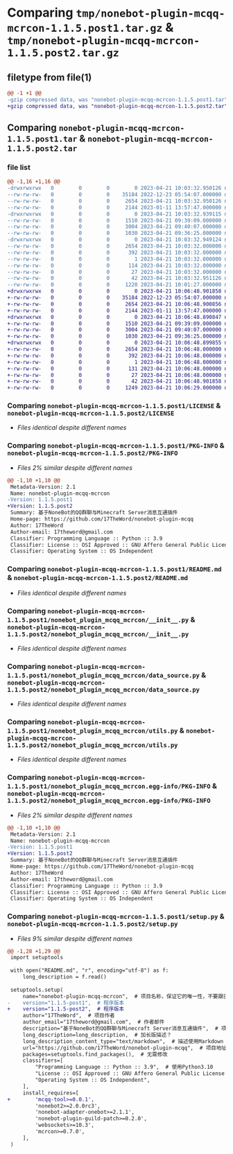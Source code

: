 # Comparing `tmp/nonebot-plugin-mcqq-mcrcon-1.1.5.post1.tar.gz` & `tmp/nonebot-plugin-mcqq-mcrcon-1.1.5.post2.tar.gz`

## filetype from file(1)

```diff
@@ -1 +1 @@
-gzip compressed data, was "nonebot-plugin-mcqq-mcrcon-1.1.5.post1.tar", last modified: Fri Apr 21 10:03:32 2023, max compression
+gzip compressed data, was "nonebot-plugin-mcqq-mcrcon-1.1.5.post2.tar", last modified: Fri Apr 21 10:06:48 2023, max compression
```

## Comparing `nonebot-plugin-mcqq-mcrcon-1.1.5.post1.tar` & `nonebot-plugin-mcqq-mcrcon-1.1.5.post2.tar`

### file list

```diff
@@ -1,16 +1,16 @@
-drwxrwxrwx   0        0        0        0 2023-04-21 10:03:32.950126 nonebot-plugin-mcqq-mcrcon-1.1.5.post1/
--rw-rw-rw-   0        0        0    35184 2022-12-23 05:54:07.000000 nonebot-plugin-mcqq-mcrcon-1.1.5.post1/LICENSE
--rw-rw-rw-   0        0        0     2654 2023-04-21 10:03:32.950126 nonebot-plugin-mcqq-mcrcon-1.1.5.post1/PKG-INFO
--rw-rw-rw-   0        0        0     2144 2023-01-11 13:57:47.000000 nonebot-plugin-mcqq-mcrcon-1.1.5.post1/README.md
-drwxrwxrwx   0        0        0        0 2023-04-21 10:03:32.939115 nonebot-plugin-mcqq-mcrcon-1.1.5.post1/nonebot_plugin_mcqq_mcrcon/
--rw-rw-rw-   0        0        0     1510 2023-04-21 09:39:09.000000 nonebot-plugin-mcqq-mcrcon-1.1.5.post1/nonebot_plugin_mcqq_mcrcon/__init__.py
--rw-rw-rw-   0        0        0     3004 2023-04-21 09:40:07.000000 nonebot-plugin-mcqq-mcrcon-1.1.5.post1/nonebot_plugin_mcqq_mcrcon/data_source.py
--rw-rw-rw-   0        0        0     1030 2023-04-21 09:36:25.000000 nonebot-plugin-mcqq-mcrcon-1.1.5.post1/nonebot_plugin_mcqq_mcrcon/utils.py
-drwxrwxrwx   0        0        0        0 2023-04-21 10:03:32.949124 nonebot-plugin-mcqq-mcrcon-1.1.5.post1/nonebot_plugin_mcqq_mcrcon.egg-info/
--rw-rw-rw-   0        0        0     2654 2023-04-21 10:03:32.000000 nonebot-plugin-mcqq-mcrcon-1.1.5.post1/nonebot_plugin_mcqq_mcrcon.egg-info/PKG-INFO
--rw-rw-rw-   0        0        0      392 2023-04-21 10:03:32.000000 nonebot-plugin-mcqq-mcrcon-1.1.5.post1/nonebot_plugin_mcqq_mcrcon.egg-info/SOURCES.txt
--rw-rw-rw-   0        0        0        1 2023-04-21 10:03:32.000000 nonebot-plugin-mcqq-mcrcon-1.1.5.post1/nonebot_plugin_mcqq_mcrcon.egg-info/dependency_links.txt
--rw-rw-rw-   0        0        0      114 2023-04-21 10:03:32.000000 nonebot-plugin-mcqq-mcrcon-1.1.5.post1/nonebot_plugin_mcqq_mcrcon.egg-info/requires.txt
--rw-rw-rw-   0        0        0       27 2023-04-21 10:03:32.000000 nonebot-plugin-mcqq-mcrcon-1.1.5.post1/nonebot_plugin_mcqq_mcrcon.egg-info/top_level.txt
--rw-rw-rw-   0        0        0       42 2023-04-21 10:03:32.951126 nonebot-plugin-mcqq-mcrcon-1.1.5.post1/setup.cfg
--rw-rw-rw-   0        0        0     1220 2023-04-21 10:01:27.000000 nonebot-plugin-mcqq-mcrcon-1.1.5.post1/setup.py
+drwxrwxrwx   0        0        0        0 2023-04-21 10:06:48.901858 nonebot-plugin-mcqq-mcrcon-1.1.5.post2/
+-rw-rw-rw-   0        0        0    35184 2022-12-23 05:54:07.000000 nonebot-plugin-mcqq-mcrcon-1.1.5.post2/LICENSE
+-rw-rw-rw-   0        0        0     2654 2023-04-21 10:06:48.900856 nonebot-plugin-mcqq-mcrcon-1.1.5.post2/PKG-INFO
+-rw-rw-rw-   0        0        0     2144 2023-01-11 13:57:47.000000 nonebot-plugin-mcqq-mcrcon-1.1.5.post2/README.md
+drwxrwxrwx   0        0        0        0 2023-04-21 10:06:48.890847 nonebot-plugin-mcqq-mcrcon-1.1.5.post2/nonebot_plugin_mcqq_mcrcon/
+-rw-rw-rw-   0        0        0     1510 2023-04-21 09:39:09.000000 nonebot-plugin-mcqq-mcrcon-1.1.5.post2/nonebot_plugin_mcqq_mcrcon/__init__.py
+-rw-rw-rw-   0        0        0     3004 2023-04-21 09:40:07.000000 nonebot-plugin-mcqq-mcrcon-1.1.5.post2/nonebot_plugin_mcqq_mcrcon/data_source.py
+-rw-rw-rw-   0        0        0     1030 2023-04-21 09:36:25.000000 nonebot-plugin-mcqq-mcrcon-1.1.5.post2/nonebot_plugin_mcqq_mcrcon/utils.py
+drwxrwxrwx   0        0        0        0 2023-04-21 10:06:48.899855 nonebot-plugin-mcqq-mcrcon-1.1.5.post2/nonebot_plugin_mcqq_mcrcon.egg-info/
+-rw-rw-rw-   0        0        0     2654 2023-04-21 10:06:48.000000 nonebot-plugin-mcqq-mcrcon-1.1.5.post2/nonebot_plugin_mcqq_mcrcon.egg-info/PKG-INFO
+-rw-rw-rw-   0        0        0      392 2023-04-21 10:06:48.000000 nonebot-plugin-mcqq-mcrcon-1.1.5.post2/nonebot_plugin_mcqq_mcrcon.egg-info/SOURCES.txt
+-rw-rw-rw-   0        0        0        1 2023-04-21 10:06:48.000000 nonebot-plugin-mcqq-mcrcon-1.1.5.post2/nonebot_plugin_mcqq_mcrcon.egg-info/dependency_links.txt
+-rw-rw-rw-   0        0        0      131 2023-04-21 10:06:48.000000 nonebot-plugin-mcqq-mcrcon-1.1.5.post2/nonebot_plugin_mcqq_mcrcon.egg-info/requires.txt
+-rw-rw-rw-   0        0        0       27 2023-04-21 10:06:48.000000 nonebot-plugin-mcqq-mcrcon-1.1.5.post2/nonebot_plugin_mcqq_mcrcon.egg-info/top_level.txt
+-rw-rw-rw-   0        0        0       42 2023-04-21 10:06:48.901858 nonebot-plugin-mcqq-mcrcon-1.1.5.post2/setup.cfg
+-rw-rw-rw-   0        0        0     1249 2023-04-21 10:06:29.000000 nonebot-plugin-mcqq-mcrcon-1.1.5.post2/setup.py
```

### Comparing `nonebot-plugin-mcqq-mcrcon-1.1.5.post1/LICENSE` & `nonebot-plugin-mcqq-mcrcon-1.1.5.post2/LICENSE`

 * *Files identical despite different names*

### Comparing `nonebot-plugin-mcqq-mcrcon-1.1.5.post1/PKG-INFO` & `nonebot-plugin-mcqq-mcrcon-1.1.5.post2/PKG-INFO`

 * *Files 2% similar despite different names*

```diff
@@ -1,10 +1,10 @@
 Metadata-Version: 2.1
 Name: nonebot-plugin-mcqq-mcrcon
-Version: 1.1.5.post1
+Version: 1.1.5.post2
 Summary: 基于NoneBot的QQ群聊与Minecraft Server消息互通插件
 Home-page: https://github.com/17TheWord/nonebot-plugin-mcqq
 Author: 17TheWord
 Author-email: 17theword@gmail.com
 Classifier: Programming Language :: Python :: 3.9
 Classifier: License :: OSI Approved :: GNU Affero General Public License v3
 Classifier: Operating System :: OS Independent
```

### Comparing `nonebot-plugin-mcqq-mcrcon-1.1.5.post1/README.md` & `nonebot-plugin-mcqq-mcrcon-1.1.5.post2/README.md`

 * *Files identical despite different names*

### Comparing `nonebot-plugin-mcqq-mcrcon-1.1.5.post1/nonebot_plugin_mcqq_mcrcon/__init__.py` & `nonebot-plugin-mcqq-mcrcon-1.1.5.post2/nonebot_plugin_mcqq_mcrcon/__init__.py`

 * *Files identical despite different names*

### Comparing `nonebot-plugin-mcqq-mcrcon-1.1.5.post1/nonebot_plugin_mcqq_mcrcon/data_source.py` & `nonebot-plugin-mcqq-mcrcon-1.1.5.post2/nonebot_plugin_mcqq_mcrcon/data_source.py`

 * *Files identical despite different names*

### Comparing `nonebot-plugin-mcqq-mcrcon-1.1.5.post1/nonebot_plugin_mcqq_mcrcon/utils.py` & `nonebot-plugin-mcqq-mcrcon-1.1.5.post2/nonebot_plugin_mcqq_mcrcon/utils.py`

 * *Files identical despite different names*

### Comparing `nonebot-plugin-mcqq-mcrcon-1.1.5.post1/nonebot_plugin_mcqq_mcrcon.egg-info/PKG-INFO` & `nonebot-plugin-mcqq-mcrcon-1.1.5.post2/nonebot_plugin_mcqq_mcrcon.egg-info/PKG-INFO`

 * *Files 2% similar despite different names*

```diff
@@ -1,10 +1,10 @@
 Metadata-Version: 2.1
 Name: nonebot-plugin-mcqq-mcrcon
-Version: 1.1.5.post1
+Version: 1.1.5.post2
 Summary: 基于NoneBot的QQ群聊与Minecraft Server消息互通插件
 Home-page: https://github.com/17TheWord/nonebot-plugin-mcqq
 Author: 17TheWord
 Author-email: 17theword@gmail.com
 Classifier: Programming Language :: Python :: 3.9
 Classifier: License :: OSI Approved :: GNU Affero General Public License v3
 Classifier: Operating System :: OS Independent
```

### Comparing `nonebot-plugin-mcqq-mcrcon-1.1.5.post1/setup.py` & `nonebot-plugin-mcqq-mcrcon-1.1.5.post2/setup.py`

 * *Files 9% similar despite different names*

```diff
@@ -1,28 +1,29 @@
 import setuptools
 
 with open("README.md", "r", encoding="utf-8") as f:
     long_description = f.read()
 
 setuptools.setup(
     name="nonebot-plugin-mcqq-mcrcon",  # 项目名称，保证它的唯一性，不要跟已存在的包名冲突即可
-    version="1.1.5-post1",  # 程序版本
+    version="1.1.5-post2",  # 程序版本
     author="17TheWord",  # 项目作者
     author_email="17theword@gmail.com",  # 作者邮件
     description="基于NoneBot的QQ群聊与Minecraft Server消息互通插件",  # 项目的一句话描述
     long_description=long_description,  # 加长版描述？
     long_description_content_type="text/markdown",  # 描述使用Markdown
     url="https://github.com/17TheWord/nonebot-plugin-mcqq",  # 项目地址
     packages=setuptools.find_packages(),  # 无需修改
     classifiers=[
         "Programming Language :: Python :: 3.9",  # 使用Python3.10
         "License :: OSI Approved :: GNU Affero General Public License v3",  # 开源协议
         "Operating System :: OS Independent",
     ],
     install_requires=[
+        'mcqq-tool>=0.0.1',
         'nonebot2>=2.0.0rc3',
         'nonebot-adapter-onebot>=2.1.1',
         'nonebot-plugin-guild-patch>=0.2.0',
         'websockets>=10.3',
         'mcrcon>=0.7.0',
     ],
 )
```

